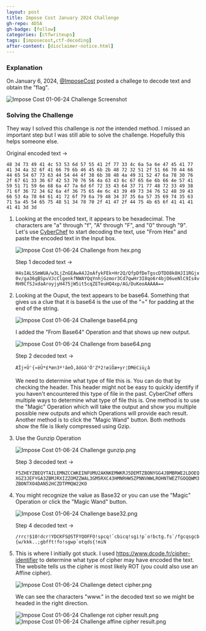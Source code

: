 ```yaml
---
layout: post
title: Impose Cost January 2024 Challenge
gh-repo: 4D5A
gh-badge: [follow]
categories: [ctfwriteups]
tags: [imposecost,ctf-decoding]
after-content: [disclaimer-notice.html]
---
```

### Explanation
On January 6, 2024, [@ImposeCost](https://twitter.com/ImposeCost/status/1743691690588647491) posted a challege to decode text and obtain the "flag".

<img src="{{ 'assets/img/2024-01-07-impose-cost-january-2024-challenege/2024-01-07-impose-cost-january-2024-challenege-screenshot.png' | relative_url }}" alt='Impose Cost 01-06-24 Challenge Screenshot' />

### Solving the Challenge
They way I solved this challenge is *not* the intended method. I missed an important step but I was still able to solve the challenge. Hopefully this helps someone else.

Original encoded text ->

```48 34 73 49 41 4c 53 53 6d 57 55 41 2f 77 33 4c 6a 5a 6e 47 45 41 77 41 34 4a 32 6f 41 66 79 6b 46 45 6b 2b 48 72 32 51 2f 51 66 70 44 66 44 65 54 67 73 63 44 54 44 4f 38 6b 38 48 4a 49 31 52 47 6a 78 30 76 2f 67 61 33 36 67 42 53 70 76 56 4a 63 43 6c 67 65 6e 6b 66 4e 57 41 59 51 71 59 6e 68 6a 47 7a 6d 6f 72 33 43 64 37 71 77 48 72 33 49 38 71 6f 36 72 34 62 6a 4f 36 75 65 4e 6c 43 39 49 73 34 76 52 48 39 43 66 53 4a 78 64 61 41 72 6f 79 6a 79 48 34 37 35 6a 57 35 69 74 35 63 71 5a 45 54 65 75 48 51 34 78 70 2f 41 47 2f 44 75 4b 65 6f 41 41 41 41 41 3d 3d```

1. Looking at the encoded text, it appears to be hexadecimal. The characters are "a" through "f", "A" through "F", and "0" through "9". Let's use [CyberChef](https://gchq.github.io/CyberChef/) to start decoding the text, use "From Hex" and paste the encoded text in the Input box.

    <img src="{{ 'assets/img/2024-01-07-impose-cost-january-2024-challenege/2024-01-07-impose-cost-january-2024-challenege-from-hex-screenshot.png' | relative_url }}" alt='Impose Cost 01-06-24 Challenge from hex.png' />

    Step 1 decoded text ->

    ```H4sIALSSmWUA/w3LjZnGEAwA4J2oAfykFEk+Hr2Q/QfpDfDeTgscDTDO8k8HJI1RGjx0v/ga36gBSpvVJcClgenkfNWAYQqYnhjGzmor3Cd7qwHr3I8qo6r4bjO6ueNlC9Is4vRH9CfSJxdaAroyjyH475jW5it5cqZETeuHQ4xp/AG/DuKeoAAAAA==```

2. Looking at the Ouput, the text appears to be base64. Something that gives us a clue that it is base64 is the use of the "=" for padding at the end of the string.

    <img src="{{ 'assets/img/2024-01-07-impose-cost-january-2024-challenege/2024-01-07-impose-cost-january-2024-challenege-base64-screenshot.png' | relative_url }}" alt='Impose Cost 01-06-24 Challenge base64.png' />

    I added the "From Base64" Operation and that shows up new output.

    <img src="{{ 'assets/img/2024-01-07-impose-cost-january-2024-challenege/2024-01-07-impose-cost-january-2024-challenege-from-base64-screenshot.png' | relative_url }}" alt='Impose Cost 01-06-24 Challenge from base64.png' />

    Step 2 decoded text ->

    ```ÆÎj+Ü'{«ëÜ*£ªøn3º¹ãeÒ,âôGô'Ò'Zº2!øïÖæ+yr¦DMëCiü¿â ```

    We need to determine what type of file this is. You can do that by checking the header. This header might not be easy to quickly identify if you haven't encountered this type of file in the past. CyberChef offers multiple ways to determine what type of file this is. One method is to use the "Magic" Operation which will take the output and show you multiple possible new outputs and which Operations will provide each result. Another method is to click the "Magic Wand" button. Both methods show the file is likely compressed using Gzip.

3. Use the Gunzip Operation

    <img src="{{ 'assets/img/2024-01-07-impose-cost-january-2024-challenege/2024-01-07-impose-cost-january-2024-challenege-gunzip-screenshot.png' | relative_url }}" alt='Impose Cost 01-06-24 Challenge gunzip.png' />

    Step 3 decoded text ->

    ```F5ZHEYZBEQYTAILEMNZCCWKEINFUMU2AKNKEMWKRJ5DEMTZBONYGG4JBMBRWE2LDOEQXGZ3JEFYGA3ZBMJRXIZZOMZZWAL3GM5RXC43HMNRHW5ZPNNVWWLROHNTWEZTGOQQWM3ZBONTXO4DAN52HCZDTPMQW22KO```

4. You might recognize the value as Base32 or you can use the "Magic" Operation or click the "Magic Wand" button.

    <img src="{{ 'assets/img/2024-01-07-impose-cost-january-2024-challenege/2024-01-07-impose-cost-january-2024-challenege-from-base32-screenshot.png' | relative_url }}" alt='Impose Cost 01-06-24 Challenge base32.png' />

    Step 4 decoded text ->

    ```/rrc!$10!dcr!YDCKFS@STFYQOFFO!spcq!`cbicq!sgi!p`o!bctg.fs`/fgcqsgcb{w/kkk..;gbfft!fo!sgwp`otqds{!miN```

5. This is where I initially got stuck. I used https://www.dcode.fr/cipher-identifier to determine what type of cipher may have encoded the text. The website tells us the cipher is most likely ROT (you could also use an Affine cipher).

    <img src="{{ 'assets/img/2024-01-07-impose-cost-january-2024-challenege/2024-01-07-impose-cost-january-2024-challenege-detect-cipher-screenshot.png' | relative_url }}" alt='Impose Cost 01-06-24 Challenge detect cipher.png' />

    We can see the characters "www." in the decoded text so we might be headed in the right direction.

    <img src="{{ 'assets/img/2024-01-07-impose-cost-january-2024-challenege/2024-01-07-impose-cost-january-2024-challenege-rot-cipher-result-screenshot.png' | relative_url }}" alt='Impose Cost 01-06-24 Challenge rot cipher result.png' />

    <img src="{{ 'assets/img/2024-01-07-impose-cost-january-2024-challenege/2024-01-07-impose-cost-january-2024-challenege-affine-cipher-result-screenshot.png' | relative_url }}" alt='Impose Cost 01-06-24 Challenge affine cipher result.png' />
